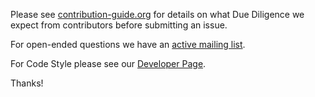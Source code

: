 

Please see [contribution-guide.org](http://www.contribution-guide.org/) for details on what Due Diligence we expect from contributors before submitting an issue.

For open-ended questions we have an [active mailing list](https://groups.google.com/forum/#!forum/gensim).

For Code Style please see our [Developer Page](https://github.com/piskvorky/gensim/wiki/Developer-page#code-style).

Thanks!

